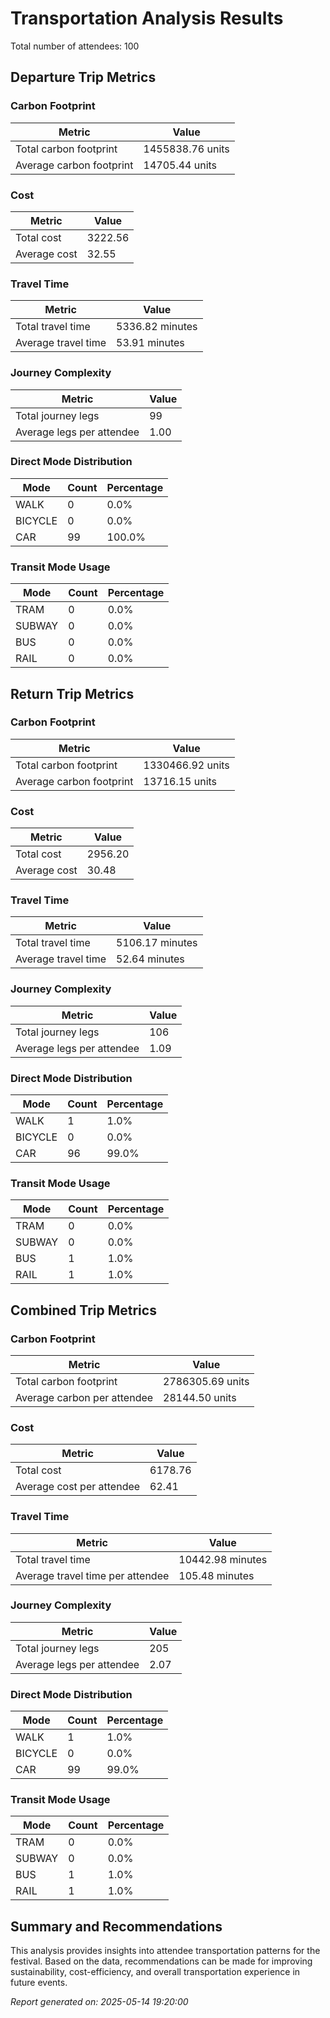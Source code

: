 # Transportation Analysis Results

Total number of attendees: 100

## Departure Trip Metrics

### Carbon Footprint

| Metric | Value |
|--------|-------|
| Total carbon footprint | 1455838.76 units |
| Average carbon footprint | 14705.44 units |

### Cost

| Metric | Value |
|--------|-------|
| Total cost | 3222.56 |
| Average cost | 32.55 |

### Travel Time

| Metric | Value |
|--------|-------|
| Total travel time | 5336.82 minutes |
| Average travel time | 53.91 minutes |

### Journey Complexity

| Metric | Value |
|--------|-------|
| Total journey legs | 99 |
| Average legs per attendee | 1.00 |

### Direct Mode Distribution

| Mode | Count | Percentage |
|------|-------|------------|
| WALK | 0 | 0.0% |
| BICYCLE | 0 | 0.0% |
| CAR | 99 | 100.0% |

### Transit Mode Usage

| Mode | Count | Percentage |
|------|-------|------------|
| TRAM | 0 | 0.0% |
| SUBWAY | 0 | 0.0% |
| BUS | 0 | 0.0% |
| RAIL | 0 | 0.0% |

## Return Trip Metrics

### Carbon Footprint

| Metric | Value |
|--------|-------|
| Total carbon footprint | 1330466.92 units |
| Average carbon footprint | 13716.15 units |

### Cost

| Metric | Value |
|--------|-------|
| Total cost | 2956.20 |
| Average cost | 30.48 |

### Travel Time

| Metric | Value |
|--------|-------|
| Total travel time | 5106.17 minutes |
| Average travel time | 52.64 minutes |

### Journey Complexity

| Metric | Value |
|--------|-------|
| Total journey legs | 106 |
| Average legs per attendee | 1.09 |

### Direct Mode Distribution

| Mode | Count | Percentage |
|------|-------|------------|
| WALK | 1 | 1.0% |
| BICYCLE | 0 | 0.0% |
| CAR | 96 | 99.0% |

### Transit Mode Usage

| Mode | Count | Percentage |
|------|-------|------------|
| TRAM | 0 | 0.0% |
| SUBWAY | 0 | 0.0% |
| BUS | 1 | 1.0% |
| RAIL | 1 | 1.0% |

## Combined Trip Metrics

### Carbon Footprint

| Metric | Value |
|--------|-------|
| Total carbon footprint | 2786305.69 units |
| Average carbon per attendee | 28144.50 units |

### Cost

| Metric | Value |
|--------|-------|
| Total cost | 6178.76 |
| Average cost per attendee | 62.41 |

### Travel Time

| Metric | Value |
|--------|-------|
| Total travel time | 10442.98 minutes |
| Average travel time per attendee | 105.48 minutes |

### Journey Complexity

| Metric | Value |
|--------|-------|
| Total journey legs | 205 |
| Average legs per attendee | 2.07 |

### Direct Mode Distribution

| Mode | Count | Percentage |
|------|-------|------------|
| WALK | 1 | 1.0% |
| BICYCLE | 0 | 0.0% |
| CAR | 99 | 99.0% |

### Transit Mode Usage

| Mode | Count | Percentage |
|------|-------|------------|
| TRAM | 0 | 0.0% |
| SUBWAY | 0 | 0.0% |
| BUS | 1 | 1.0% |
| RAIL | 1 | 1.0% |

## Summary and Recommendations

This analysis provides insights into attendee transportation patterns for the festival. Based on the data, recommendations can be made for improving sustainability, cost-efficiency, and overall transportation experience in future events.

*Report generated on: 2025-05-14 19:20:00*
